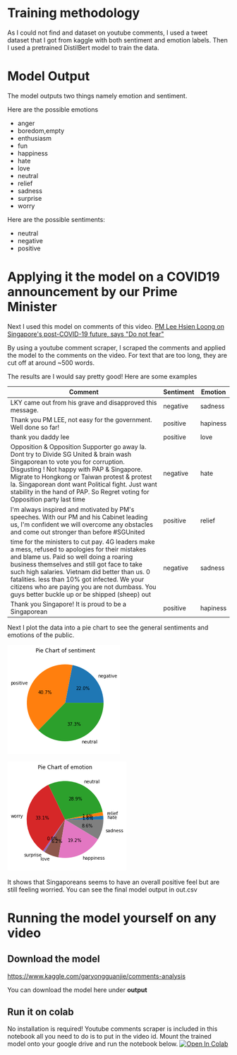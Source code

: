 # Training methodology
As I could not find and dataset on youtube comments, I used a tweet dataset that I got from kaggle with both sentiment and emotion labels. Then I used a pretrained DistilBert model to train the data. 

# Model Output
The model outputs two things namely emotion and sentiment. 

Here are the possible emotions
* anger
* boredom,empty
* enthusiasm
* fun
* happiness
* hate
* love
* neutral
* relief
* sadness
* surprise
* worry

Here are the possible sentiments:
* neutral
* negative
* positive

# Applying it the model on a COVID19 announcement by our Prime Minister

Next I used this model on comments of this video. [PM Lee Hsien Loong on Singapore's post-COVID-19 future, says "Do not fear" ](https://www.youtube.com/watch?v=rAhuD368Ij0) 

By using a youtube comment scraper, I scraped the comments and applied the model to the comments on the video. For text that are too long, they are cut off at around ~500 words.

The results are I would say pretty good!
Here are some examples

| Comment | Sentiment | Emotion |
| --- | --- | --- |
| LKY came out from his grave and disapproved this message. | negative | sadness |
| Thank you PM LEE, not easy for the government. Well done so far! | positive | hapiness |
| thank you daddy lee | positive | love |
| Opposition & Opposition Supporter go away la.  Dont try to Divide SG United & brain  wash Singaporean to vote you for corruption.  Disgusting ! Not happy with PAP & Singapore.  Migrate to Hongkong or Taiwan protest & protest la.  Singaporean dont want Political fight.  Just want stability in the hand  of PAP.    So Regret voting for Opposition party last time | negative | hate |
| I'm always inspired and motivated by PM's speeches.  With our PM and his Cabinet leading us, I'm confident we will overcome any obstacles and come out stronger than before #SGUnited | positive | relief |
| time for the ministers to cut pay. 4G leaders make a mess, refused to apologies for their mistakes and blame us. Paid so well doing a roaring business themselves and still got face to take such high salaries. Vietnam did better than us. 0 fatalities. less than 10% got infected. We your citizens who are paying you are not dumbass. You guys better buckle up or be shipped (sheep) out | negative | sadness | 
| Thank you Singapore!  It is proud to be a Singaporean | positive | hapiness |

Next I plot the data into a pie chart to see the general sentiments and emotions of the public.

![sentiment_image](sentiment.png)

![emotion_image](emotion.png)

It shows that Singaporeans seems to have an overall positive feel but are still feeling worried.
You can see the final model output in out.csv

# Running the model yourself on any video
## Download the model
https://www.kaggle.com/garyongguanjie/comments-analysis

You can download the model here under **output**

## Run it on colab
No installation is required! Youtube comments scraper is included in this notebook all you need to do is to put in the video id.
Mount the trained model onto your google drive and run the notebook below.
[![Open In Colab](https://colab.research.google.com/assets/colab-badge.svg)](https://colab.research.google.com/github/garyongguanjie/youtube_comments_sentiment_emotion/blob/master/sentiment.ipynb)
